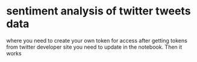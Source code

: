 # sentiment analysis of twitter tweets data 

where you need to create your own token for access 
after getting tokens from twitter developer site you need to update in the notebook.
Then it works
